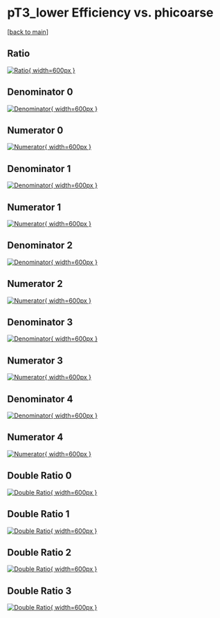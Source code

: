 # pT3_lower Efficiency vs. phicoarse

[[back to main](./)]



## Ratio

[![Ratio](../mtv/var/pT3_lower_vtr_11_-1_eff_phicoarse.png){ width=600px }](../mtv/var/pT3_lower_vtr_11_-1_eff_phicoarse.pdf)

## Denominator 0

[![Denominator](../mtv/den/pT3_lower_vtr_11_-1_eff_phicoarse_den0.png){ width=600px }](../mtv/den/pT3_lower_vtr_11_-1_eff_phicoarse_den0.pdf)

## Numerator 0

[![Numerator](../mtv/num/pT3_lower_vtr_11_-1_eff_phicoarse_num0.png){ width=600px }](../mtv/num/pT3_lower_vtr_11_-1_eff_phicoarse_num0.pdf)

## Denominator 1

[![Denominator](../mtv/den/pT3_lower_vtr_11_-1_eff_phicoarse_den1.png){ width=600px }](../mtv/den/pT3_lower_vtr_11_-1_eff_phicoarse_den1.pdf)

## Numerator 1

[![Numerator](../mtv/num/pT3_lower_vtr_11_-1_eff_phicoarse_num1.png){ width=600px }](../mtv/num/pT3_lower_vtr_11_-1_eff_phicoarse_num1.pdf)

## Denominator 2

[![Denominator](../mtv/den/pT3_lower_vtr_11_-1_eff_phicoarse_den2.png){ width=600px }](../mtv/den/pT3_lower_vtr_11_-1_eff_phicoarse_den2.pdf)

## Numerator 2

[![Numerator](../mtv/num/pT3_lower_vtr_11_-1_eff_phicoarse_num2.png){ width=600px }](../mtv/num/pT3_lower_vtr_11_-1_eff_phicoarse_num2.pdf)

## Denominator 3

[![Denominator](../mtv/den/pT3_lower_vtr_11_-1_eff_phicoarse_den3.png){ width=600px }](../mtv/den/pT3_lower_vtr_11_-1_eff_phicoarse_den3.pdf)

## Numerator 3

[![Numerator](../mtv/num/pT3_lower_vtr_11_-1_eff_phicoarse_num3.png){ width=600px }](../mtv/num/pT3_lower_vtr_11_-1_eff_phicoarse_num3.pdf)

## Denominator 4

[![Denominator](../mtv/den/pT3_lower_vtr_11_-1_eff_phicoarse_den4.png){ width=600px }](../mtv/den/pT3_lower_vtr_11_-1_eff_phicoarse_den4.pdf)

## Numerator 4

[![Numerator](../mtv/num/pT3_lower_vtr_11_-1_eff_phicoarse_num4.png){ width=600px }](../mtv/num/pT3_lower_vtr_11_-1_eff_phicoarse_num4.pdf)

## Double Ratio 0

[![Double Ratio](../mtv/ratio/pT3_lower_vtr_11_-1_eff_phicoarse_ratio0.png){ width=600px }](../mtv/ratio/pT3_lower_vtr_11_-1_eff_phicoarse_ratio0.pdf)

## Double Ratio 1

[![Double Ratio](../mtv/ratio/pT3_lower_vtr_11_-1_eff_phicoarse_ratio1.png){ width=600px }](../mtv/ratio/pT3_lower_vtr_11_-1_eff_phicoarse_ratio1.pdf)

## Double Ratio 2

[![Double Ratio](../mtv/ratio/pT3_lower_vtr_11_-1_eff_phicoarse_ratio2.png){ width=600px }](../mtv/ratio/pT3_lower_vtr_11_-1_eff_phicoarse_ratio2.pdf)

## Double Ratio 3

[![Double Ratio](../mtv/ratio/pT3_lower_vtr_11_-1_eff_phicoarse_ratio3.png){ width=600px }](../mtv/ratio/pT3_lower_vtr_11_-1_eff_phicoarse_ratio3.pdf)

